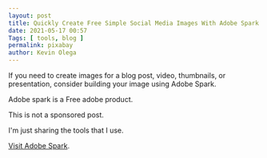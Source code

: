 ```yaml
--- 
layout: post 
title: Quickly Create Free Simple Social Media Images With Adobe Spark
date: 2021-05-17 00:57
Tags: [ tools, blog ]
permalink: pixabay 
author: Kevin Olega 
--- 
```

If you need to create images for a blog post, video, thumbnails, or presentation, consider building your image using Adobe Spark.

Adobe spark is a Free adobe product.

This is not a sponsored post.

I'm just sharing the tools that I use.

[Visit Adobe Spark](https://spark.adobe.com/sp/).